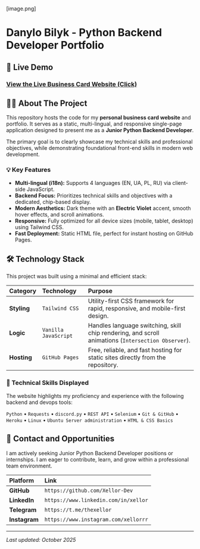 [image.png]
# Danylo Bilyk - Python Backend Developer Portfolio

## 🚀 Live Demo

### [View the Live Business Card Website (Click)](https://xellor-dev.github.io/portfolio/)

## 👨‍💻 About The Project

This repository hosts the code for my **personal business card website** and portfolio. It serves as a static, multi-lingual, and responsive single-page application designed to present me as a **Junior Python Backend Developer**.

The primary goal is to clearly showcase my technical skills and professional objectives, while demonstrating foundational front-end skills in modern web development.

### 💡 Key Features

* **Multi-lingual (i18n):** Supports 4 languages (EN, UA, PL, RU) via client-side JavaScript.
* **Backend Focus:** Prioritizes technical skills and objectives with a dedicated, chip-based display.
* **Modern Aesthetics:** Dark theme with an **Electric Violet** accent, smooth hover effects, and scroll animations.
* **Responsive:** Fully optimized for all device sizes (mobile, tablet, desktop) using Tailwind CSS.
* **Fast Deployment:** Static HTML file, perfect for instant hosting on GitHub Pages.

## 🛠️ Technology Stack

This project was built using a minimal and efficient stack:

| **Category** | **Technology** | **Purpose** | 
| :--- | :--- | :--- |
| **Styling** | `Tailwind CSS` | Utility-first CSS framework for rapid, responsive, and mobile-first design. | 
| **Logic** | `Vanilla JavaScript` | Handles language switching, skill chip rendering, and scroll animations (`Intersection Observer`). | 
| **Hosting** | `GitHub Pages` | Free, reliable, and fast hosting for static sites directly from the repository. | 

### 🎯 Technical Skills Displayed

The website highlights my proficiency and experience with the following backend and devops tools:

`Python` • `Requests` • `discord.py` • `REST API` • `Selenium` • `Git & GitHub` • `Heroku` • `Linux` • `Ubuntu Server administration` • `HTML & CSS Basics`

## 🤝 Contact and Opportunities

I am actively seeking Junior Python Backend Developer positions or internships. I am eager to contribute, learn, and grow within a professional team environment.

| **Platform** | **Link** | 
| :--- | :--- |
| **GitHub** | `https://github.com/Xellor-Dev` | 
| **LinkedIn** | `https://www.linkedin.com/in/xellor` | 
| **Telegram** | `https://t.me/thexellor` | 
| **Instagram** | `https://www.instagram.com/xellorrr` | 

***
*Last updated: October 2025*

